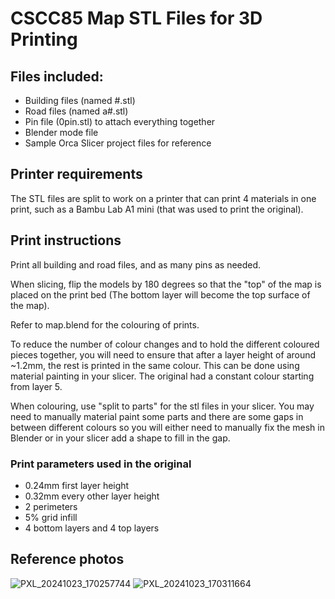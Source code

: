 # CSCC85 Map STL Files for 3D Printing

## Files included:

- Building files (named #.stl)
- Road files (named a#.stl)
- Pin file (0pin.stl) to attach everything together
- Blender mode file
- Sample Orca Slicer project files for reference

## Printer requirements

The STL files are split to work on a printer that can print 4 materials in one print, such as a Bambu Lab A1 mini (that was used to print the original).

## Print instructions

Print all building and road files, and as many pins as needed.

When slicing, flip the models by 180 degrees so that the "top" of the map is placed on the print bed (The bottom layer will become the top surface of the map).

Refer to map.blend for the colouring of prints.

To reduce the number of colour changes and to hold the different coloured pieces together, you will need to ensure that after a layer height of around ~1.2mm, the rest is printed in the same colour. This can be done using material painting in your slicer. The original had a constant colour starting from layer 5.

When colouring, use "split to parts" for the stl files in your slicer. You may need to manually material paint some parts and there are some gaps in between different colours so you will either need to manually fix the mesh in Blender or in your slicer add a shape to fill in the gap.

### Print parameters used in the original

- 0.24mm first layer height
- 0.32mm every other layer height
- 2 perimeters
- 5% grid infill
- 4 bottom layers and 4 top layers

## Reference photos

![PXL_20241023_170257744](https://github.com/user-attachments/assets/a14b4570-d2f5-473f-b598-51849346862c)
![PXL_20241023_170311664](https://github.com/user-attachments/assets/39473a94-e6a1-49d0-98b1-9eda2494484d)
